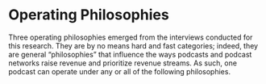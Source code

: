 Operating Philosophies
 ======================
 
 Three operating philosophies emerged from the interviews conducted for this research. They are by no means hard and fast categories; indeed, they are general “philosophies” that influence the ways podcasts and podcast networks raise revenue and prioritize revenue streams. As such, one podcast can operate under any or all of the following philosophies. 

